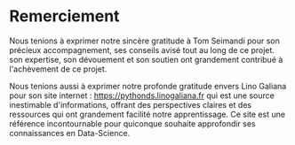 # Remerciement

Nous tenions à exprimer notre sincère gratitude à Tom Seimandi pour son précieux accompagnement, ses conseils avisé tout au long de ce projet. son expertise, son dévouement et son soutien ont grandement contribué à l'achèvement de ce projet.

Nous tenions aussi à exprimer notre profonde gratitude envers Lino Galiana pour son site internet : https://pythonds.linogaliana.fr qui est une source inestimable d'informations, offrant des perspectives claires et des ressources qui ont grandement facilité notre apprentissage. Ce site est une référence incontournable pour quiconque souhaite approfondir ses connaissances en Data-Science.


